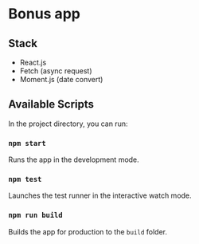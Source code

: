 # Bonus app

## Stack

- React.js
- Fetch (asynс request)
- Moment.js (date convert)

## Available Scripts

In the project directory, you can run:

### `npm start`

Runs the app in the development mode.

### `npm test`

Launches the test runner in the interactive watch mode.

### `npm run build`

Builds the app for production to the `build` folder.
